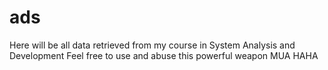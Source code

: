 # ads
Here will be all data retrieved from my course in System Analysis and Development
Feel free to use and abuse this powerful weapon MUA HAHA

